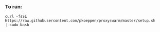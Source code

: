 ### To run:
`curl -fsSL https://raw.githubusercontent.com/pkoeppen/proxyswarm/master/setup.sh | sudo bash`
